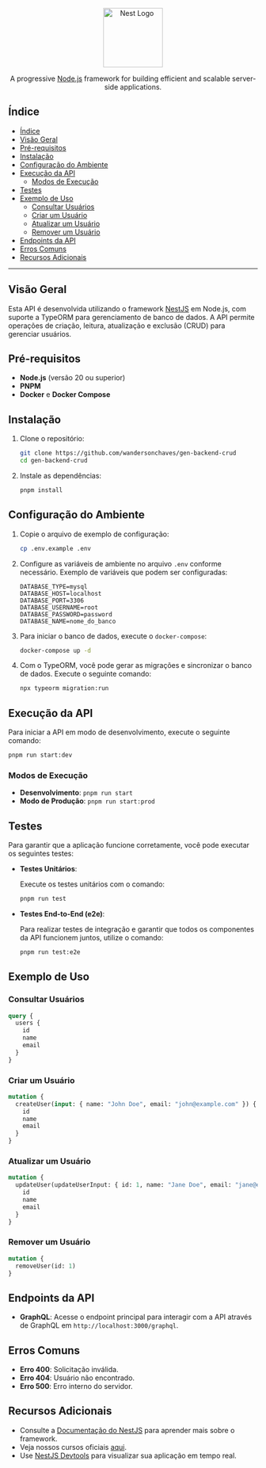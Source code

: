 <p align="center">
  <a href="http://nestjs.com/" target="blank"><img src="https://nestjs.com/img/logo-small.svg" width="120" alt="Nest Logo" /></a>
</p>

<p align="center">A progressive <a href="http://nodejs.org" target="_blank">Node.js</a> framework for building efficient and scalable server-side applications.</p>

## Índice

- [Índice](#índice)
- [Visão Geral](#visão-geral)
- [Pré-requisitos](#pré-requisitos)
- [Instalação](#instalação)
- [Configuração do Ambiente](#configuração-do-ambiente)
- [Execução da API](#execução-da-api)
  - [Modos de Execução](#modos-de-execução)
- [Testes](#testes)
- [Exemplo de Uso](#exemplo-de-uso)
  - [Consultar Usuários](#consultar-usuários)
  - [Criar um Usuário](#criar-um-usuário)
  - [Atualizar um Usuário](#atualizar-um-usuário)
  - [Remover um Usuário](#remover-um-usuário)
- [Endpoints da API](#endpoints-da-api)
- [Erros Comuns](#erros-comuns)
- [Recursos Adicionais](#recursos-adicionais)

---

## Visão Geral

Esta API é desenvolvida utilizando o framework [NestJS](https://nestjs.com/) em Node.js, com suporte a TypeORM para gerenciamento de banco de dados. A API permite operações de criação, leitura, atualização e exclusão (CRUD) para gerenciar usuários.

## Pré-requisitos

- **Node.js** (versão 20 ou superior)
- **PNPM**
- **Docker** e **Docker Compose**

## Instalação

1. Clone o repositório:

   ```bash
   git clone https://github.com/wandersonchaves/gen-backend-crud
   cd gen-backend-crud
   ```

2. Instale as dependências:

   ```bash
   pnpm install
   ```

## Configuração do Ambiente

1. Copie o arquivo de exemplo de configuração:

   ```bash
   cp .env.example .env
   ```

2. Configure as variáveis de ambiente no arquivo `.env` conforme necessário. Exemplo de variáveis que podem ser configuradas:

   ```plaintext
   DATABASE_TYPE=mysql
   DATABASE_HOST=localhost
   DATABASE_PORT=3306
   DATABASE_USERNAME=root
   DATABASE_PASSWORD=password
   DATABASE_NAME=nome_do_banco
   ```

3. Para iniciar o banco de dados, execute o `docker-compose`:

   ```bash
   docker-compose up -d
   ```

4. Com o TypeORM, você pode gerar as migrações e sincronizar o banco de dados. Execute o seguinte comando:

   ```bash
   npx typeorm migration:run
   ```

## Execução da API

Para iniciar a API em modo de desenvolvimento, execute o seguinte comando:

```bash
pnpm run start:dev
```

### Modos de Execução

- **Desenvolvimento**: `pnpm run start`
- **Modo de Produção**: `pnpm run start:prod`

## Testes

Para garantir que a aplicação funcione corretamente, você pode executar os seguintes testes:

- **Testes Unitários**: 

  Execute os testes unitários com o comando:

  ```bash
  pnpm run test
  ```

- **Testes End-to-End (e2e)**: 

  Para realizar testes de integração e garantir que todos os componentes da API funcionem juntos, utilize o comando:

  ```bash
  pnpm run test:e2e
  ```

## Exemplo de Uso

### Consultar Usuários

```graphql
query {
  users {
    id
    name
    email
  }
}
```

### Criar um Usuário

```graphql
mutation {
  createUser(input: { name: "John Doe", email: "john@example.com" }) {
    id
    name
    email
  }
}
```

### Atualizar um Usuário

```graphql
mutation {
  updateUser(updateUserInput: { id: 1, name: "Jane Doe", email: "jane@example.com" }) {
    id
    name
    email
  }
}
```

### Remover um Usuário

```graphql
mutation {
  removeUser(id: 1)
}
```

## Endpoints da API

- **GraphQL**: Acesse o endpoint principal para interagir com a API através de GraphQL em `http://localhost:3000/graphql`.

## Erros Comuns

- **Erro 400**: Solicitação inválida.
- **Erro 404**: Usuário não encontrado.
- **Erro 500**: Erro interno do servidor.

## Recursos Adicionais

- Consulte a [Documentação do NestJS](https://docs.nestjs.com) para aprender mais sobre o framework.
- Veja nossos cursos oficiais [aqui](https://courses.nestjs.com/).
- Use [NestJS Devtools](https://devtools.nestjs.com) para visualizar sua aplicação em tempo real.
